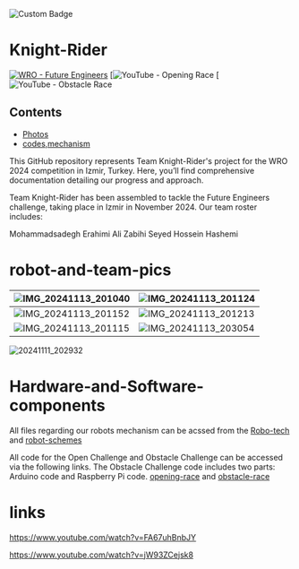 ![Custom Badge](https://img.shields.io/badge/Background-Light_Blue-f0f8ff)

# Knight-Rider
[![WRO - Future Engineers](https://img.shields.io/badge/WRO-Future_Engineers-2e52af)](https://wro-association.org/wp-content/uploads/WRO-2024-Future-Engineers-Self-Driving-Cars-General-Rules.pdf)
[![YouTube - Opening Race](https://www.youtube.com/watch?v=FA67uhBnbJY)
[![YouTube - Obstacle Race](https://www.youtube.com/watch?v=jW93ZCejsk8)

## Contents

- [Photos](#robot-and-team-pics)
- [codes,mechanism](#Hardware-and-Software-components)
  
 

This GitHub repository represents Team Knight-Rider's project for the WRO 2024 competition in Izmir, Turkey. Here, you’ll find comprehensive documentation detailing our progress and approach.

Team Knight-Rider has been assembled to tackle the Future Engineers challenge, taking place in Izmir in November 2024. Our team roster includes:

Mohammadsadegh Erahimi
Ali Zabihi
Seyed Hossein Hashemi









# robot-and-team-pics
| ![IMG_20241113_201040](https://github.com/user-attachments/assets/080e961b-9581-43a4-a03b-9e1ca9c4cd18) |   ![IMG_20241113_201124](https://github.com/user-attachments/assets/be7d053d-73b4-482a-9262-b8d308e9e892)|
| -------------------------- | ---------------------------- |
| ![IMG_20241113_201152](https://github.com/user-attachments/assets/0facb316-dfe9-4eac-bc6f-a149c6a88545)|  ![IMG_20241113_201213](https://github.com/user-attachments/assets/49c2a46b-364f-4644-848b-3b393dd53653)|
|![IMG_20241113_201115](https://github.com/user-attachments/assets/3d2a73e8-c35d-48a0-98e0-7c5b6215d475)| ![IMG_20241113_203054](https://github.com/user-attachments/assets/b7baea06-6374-4ec4-89ad-16933c73e3c7)|

![20241111_202932](https://github.com/user-attachments/assets/adfe61d0-d9bd-49d0-8a43-78930a89654a)

# Hardware-and-Software-components
All files regarding our robots mechanism can be acssed from the [Robo-tech](/Robot-Mechanism.md) and [robot-schemes](/schemes.md)

All code for the Open Challenge and Obstacle Challenge can be accessed via the following links. The Obstacle Challenge code includes two parts: Arduino code and Raspberry Pi code. [opening-race](/open_challenge ) and [obstacle-race](/obstacle_challenge)

# links
https://www.youtube.com/watch?v=FA67uhBnbJY

https://www.youtube.com/watch?v=jW93ZCejsk8


